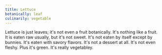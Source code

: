 ```yaml
---
title: Lettuce
botanically: leaf
culinarily: vegetable
---
```

Lettuce is just leaves; it's not even a fruit botanically. It's nothing like a fruit. It is eaten raw usually, but it's not sweet. It's not eaten by itself except by bunnies. It's eaten with savory flavors. It's not a dessert at all. It's not even fleshy. Plus it's green. It's really vegetabley.